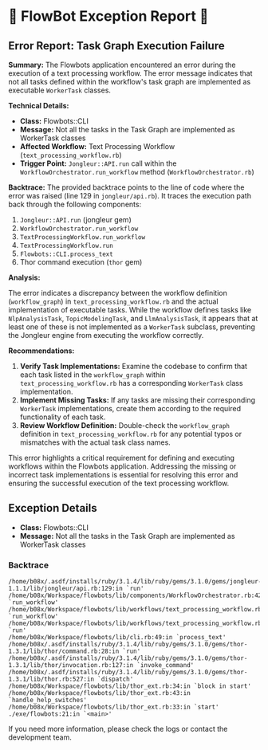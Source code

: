 # 🤖 FlowBot Exception Report 🤖


## Error Report: Task Graph Execution Failure

**Summary:** The Flowbots application encountered an error during the execution of a text processing workflow. The error message indicates that not all tasks defined within the workflow's task graph are implemented as executable `WorkerTask` classes.

**Technical Details:**

* **Class:** Flowbots::CLI
* **Message:** Not all the tasks in the Task Graph are implemented as WorkerTask classes
* **Affected Workflow:** Text Processing Workflow (`text_processing_workflow.rb`)
* **Trigger Point:** `Jongleur::API.run` call within the `WorkflowOrchestrator.run_workflow` method (`WorkflowOrchestrator.rb`)

**Backtrace:** The provided backtrace points to the line of code where the error was raised (line 129 in `jongleur/api.rb`). It traces the execution path back through the following components:

1.  `Jongleur::API.run` (jongleur gem)
2.  `WorkflowOrchestrator.run_workflow` 
3.  `TextProcessingWorkflow.run_workflow`
4.  `TextProcessingWorkflow.run`
5.  `Flowbots::CLI.process_text`
6.  Thor command execution (`thor` gem)

**Analysis:**

The error indicates a discrepancy between the workflow definition (`workflow_graph`) in `text_processing_workflow.rb` and the actual implementation of executable tasks. While the workflow defines tasks like `NlpAnalysisTask`, `TopicModelingTask`, and `LlmAnalysisTask`, it appears that at least one of these is not implemented as a `WorkerTask` subclass, preventing the Jongleur engine from executing the workflow correctly. 

**Recommendations:**

1. **Verify Task Implementations:** Examine the codebase to confirm that each task listed in the `workflow_graph` within `text_processing_workflow.rb` has a corresponding `WorkerTask` class implementation.
2. **Implement Missing Tasks:** If any tasks are missing their corresponding `WorkerTask` implementations, create them according to the required functionality of each task.
3. **Review Workflow Definition:** Double-check the `workflow_graph` definition in `text_processing_workflow.rb` for any potential typos or mismatches with the actual task class names. 

This error highlights a critical requirement for defining and executing workflows within the Flowbots application. Addressing the missing or incorrect task implementations is essential for resolving this error and ensuring the successful execution of the text processing workflow. 



## Exception Details

- **Class:** Flowbots::CLI
- **Message:** Not all the tasks in the Task Graph are implemented as WorkerTask classes

### Backtrace

```
/home/b08x/.asdf/installs/ruby/3.1.4/lib/ruby/gems/3.1.0/gems/jongleur-1.1.1/lib/jongleur/api.rb:129:in `run'
/home/b08x/Workspace/flowbots/lib/components/WorkflowOrchestrator.rb:42:in `run_workflow'
/home/b08x/Workspace/flowbots/lib/workflows/text_processing_workflow.rb:71:in `run_workflow'
/home/b08x/Workspace/flowbots/lib/workflows/text_processing_workflow.rb:26:in `run'
/home/b08x/Workspace/flowbots/lib/cli.rb:49:in `process_text'
/home/b08x/.asdf/installs/ruby/3.1.4/lib/ruby/gems/3.1.0/gems/thor-1.3.1/lib/thor/command.rb:28:in `run'
/home/b08x/.asdf/installs/ruby/3.1.4/lib/ruby/gems/3.1.0/gems/thor-1.3.1/lib/thor/invocation.rb:127:in `invoke_command'
/home/b08x/.asdf/installs/ruby/3.1.4/lib/ruby/gems/3.1.0/gems/thor-1.3.1/lib/thor.rb:527:in `dispatch'
/home/b08x/Workspace/flowbots/lib/thor_ext.rb:34:in `block in start'
/home/b08x/Workspace/flowbots/lib/thor_ext.rb:43:in `handle_help_switches'
/home/b08x/Workspace/flowbots/lib/thor_ext.rb:33:in `start'
./exe/flowbots:21:in `<main>'
```

If you need more information, please check the logs or contact the development team.
